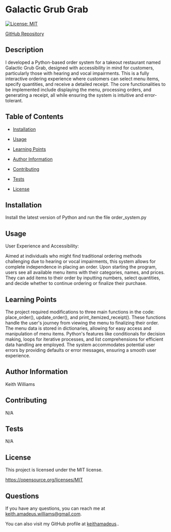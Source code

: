 # Galactic Grub Grab

  

[![License: MIT](https://img.shields.io/badge/License-MIT-yellow.svg)](https://opensource.org/licenses/MIT)

  [GitHub Repository](https://github.com/keithamadeus/Galactic-Grub-Grab)

## Description

I developed a Python-based order system for a takeout restaurant named Galactic Grub Grab, designed with accessibility in mind for customers, particularly those with hearing and vocal impairments. This is a fully interactive ordering experience where customers can select menu items, specify quantities, and receive a detailed receipt. The core functionalities to be implemented include displaying the menu, processing orders, and generating a receipt, all while ensuring the system is intuitive and error-tolerant.

  

## Table of Contents

- [Installation](#installation)

- [Usage](#usage)

- [Learning Points](#learning-points)

- [Author Information](#author-information)

- [Contributing](#contributing)

- [Tests](#tests)

- [License](#license)

  

## Installation

Install the latest version of Python and run the file order_system.py

  

## Usage
User Experience and Accessibility:

Aimed at individuals who might find traditional ordering methods challenging due to hearing or vocal impairments, this system allows for complete independence in placing an order. Upon starting the program, users see all available menu items with their categories, names, and prices. They can add items to their order by inputting numbers, select quantities, and decide whether to continue ordering or finalize their purchase.

  

## Learning Points

The project required modifications to three main functions in the code: place_order(), update_order(), and print_itemized_receipt(). These functions handle the user's journey from viewing the menu to finalizing their order. The menu data is stored in dictionaries, allowing for easy access and manipulation of menu items. Python's features like conditionals for decision making, loops for iterative processes, and list comprehensions for efficient data handling are employed. The system accommodates potential user errors by providing defaults or error messages, ensuring a smooth user experience.

  

## Author Information

Keith Williams

  

## Contributing

N/A

## Tests

N/A

## License

This project is licensed under the MIT license.

https://opensource.org/licenses/MIT

  

## Questions

If you have any questions, you can reach me at keith.amadeus.williams@gmail.com.

You can also visit my GitHub profile at [keithamadeus](https://github.com/keithamadeus)..